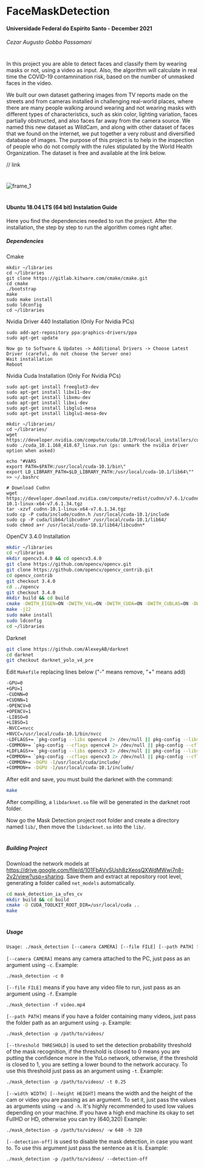 # FaceMaskDetection
#### Universidade Federal do Espírito Santo - December 2021
###### Cezar Augusto Gobbo Passamani
#

In this project you are able to detect faces and classify them by wearing masks or not, using a video as input. Also, the algorithm will calculate in real time the COVID-19 contamnination risk, based on the number of unmasked faces in the video.

We built our own dataset gathering images from TV reports made on the streets and from cameras installed in challenging real-world places, where there are many people walking around wearing and not wearing masks with different types of characteristics, such as skin color, lighting variation, faces partially obstructed, and also faces far away from the camera source. We named this new dataset as WildCam, and along with other dataset of faces that we found on the internet, we put together a very robust and diversified database of images. The purpose of this project is to help in the inspection of people who do not comply with the rules stipulated by the World Health Organization. The dataset is free and available at the link below.

// link

#
![frame_1](https://user-images.githubusercontent.com/24278584/153736631-10ff71b2-6c8c-4483-bcfd-4bdb7d344adc.jpg)
#


#### Ubuntu 18.04 LTS (64 bit) Instalation Guide

Here you find the dependencies needed to run the project. After the installation, the step by step to run the algorithm comes right after.

##### Dependencies

Cmake
```
mkdir ~/libraries
cd ~/libraries
git clone https://gitlab.kitware.com/cmake/cmake.git
cd cmake
./bootstrap
make
sudo make install
sudo ldconfig
cd ~/libraries
```

Nvidia Driver 440 Installation (Only For Nvidia PCs)
```
sudo add-apt-repository ppa:graphics-drivers/ppa
sudo apt-get update

Now go to Software & Updates -> Additional Drivers -> Choose Latest Driver (careful, do not choose the Server one)
Wait installation
Reboot
```

Nvidia Cuda Installation (Only For Nvidia PCs)
```
sudo apt-get install freeglut3-dev 
sudo apt-get install libx11-dev 
sudo apt-get install libxmu-dev 
sudo apt-get install libxi-dev 
sudo apt-get install libglu1-mesa 
sudo apt-get install libglu1-mesa-dev

mkdir ~/libraries/
cd ~/libraries/
wget https://developer.nvidia.com/compute/cuda/10.1/Prod/local_installers/cuda_10.1.168_418.67_linux.run
sudo ./cuda_10.1.168_418.67_linux.run (ps: unmark the nvidia driver option when asked)

echo "#VARS
export PATH=$PATH:/usr/local/cuda-10.1/bin\"
export LD_LIBRARY_PATH=$LD_LIBRARY_PATH:/usr/local/cuda-10.1/lib64\"" >> ~/.bashrc

# Download Cudnn
wget https://developer.download.nvidia.com/compute/redist/cudnn/v7.6.1/cudnn-10.1-linux-x64-v7.6.1.34.tgz
tar -xzvf cudnn-10.1-linux-x64-v7.6.1.34.tgz
sudo cp -P cuda/include/cudnn.h /usr/local/cuda-10.1/include 
sudo cp -P cuda/lib64/libcudnn* /usr/local/cuda-10.1/lib64/ 
sudo chmod a+r /usr/local/cuda-10.1/lib64/libcudnn*
```

OpenCV 3.4.0 Installation
```sh
mkdir ~/libraries
cd ~/libraries
mkdir opencv3.4.0 && cd opencv3.4.0
git clone https://github.com/opencv/opencv.git
git clone https://github.com/opencv/opencv_contrib.git
cd opencv_contrib
git checkout 3.4.0
cd ../opencv
git checkout 3.4.0
mkdir build && cd build
cmake -DWITH_EIGEN=ON -DWITH_V4L=ON -DWITH_CUDA=ON -DWITH_CUBLAS=ON -DWITH_TBB=ON -DWITH_OPENGL=ON -DBUILD_PERF_TESTS=OFF -DBUILD_TESTS=OFF -DCUDA_NVCC_FLAGS="-D_FORCE_INLINES" -DBUILD_opencv_cudacodec=OFF -DENABLE_PRECOMPILED_HEADERS=ON -DCMAKE_BUILD_TYPE=RELEASE -DCMAKE_INSTALL_PREFIX=/usr/local -DOPENCV_EXTRA_MODULES_PATH=~/libraries/opencv3.4.0/opencv_contrib/modules  ~/libraries/opencv3.4.0/opencv/
make -j12
sudo make install
sudo ldconfig
cd ~/libraries
```

Darknet 
```sh
git clone https://github.com/AlexeyAB/darknet
cd darknet
git checkout darknet_yolo_v4_pre
```
Edit `Makefile` replacing lines below ("-" means remove, "+" means add)
```sh
-GPU=0
+GPU=1
-CUDNN=0
+CUDNN=1
-OPENCV=0
+OPENCV=1
-LIBSO=0
+LIBSO=1
-NVCC=nvcc
+NVCC=/usr/local/cuda-10.1/bin/nvcc
-LDFLAGS+= `pkg-config --libs opencv4 2> /dev/null || pkg-config --libs opencv`
-COMMON+= `pkg-config --cflags opencv4 2> /dev/null || pkg-config --cflags opencv`
+LDFLAGS+= `pkg-config --libs opencv3 2> /dev/null || pkg-config --libs opencv`
+COMMON+= `pkg-config --cflags opencv3 2> /dev/null || pkg-config --cflags opencv`
-COMMON+= -DGPU -I/usr/local/cuda/include/
+COMMON+= -DGPU -I/usr/local/cuda-10.1/include/
```

After edit and save, you must build the darknet with the command:
```sh
make
```
After compilling, a `libdarknet.so` file will be generated in the darknet root folder. 

Now go the Mask Detection project root folder and create a directory named `lib/`, then move the `libdarknet.so` into the `lib/`.
#
##### Building Project

Download the network models at https://drive.google.com/file/d/101FbAVvSUsh8zXeosQXWdMWwi7n8-2v2/view?usp=sharing.
Save them and extract at repository root level, generating a folder called `net_models` automatically.

```sh
cd mask_detection_ia_ufes_cv
mkdir build && cd build
cmake -D CUDA_TOOLKIT_ROOT_DIR=/usr/local/cuda ..
make
```
#
##### Usage
```sh
Usage: ./mask_detection [--camera CAMERA] [--file FILE] [--path PATH] [--threshold THRESHOLD] [--width WIDTH] [--height HEIGHT] [--detection-off]
```
`[--camera CAMERA]` means any camera attached to the PC, just pass as an argument using `-c`. Example:
```
./mask_detection -c 0
```
`[--file FILE]` means if you have any video file to run, just pass as an argument using `-f`. Example
```
./mask_detection -f video.mp4
```
`[--path PATH]` means if you have a folder containing many videos, just pass the folder path as an argument using `-p`. Example:
```
./mask_detection -p /path/to/videos/
```
`[--threshold THRESHOLD]` is used to set the detection probability threshold of the mask recognition, if the threshold is closed to 0 means you are putting the confidence more in the YoLo network, otherwise, if the threshold is closed to 1, you are setting a lower bound to the network accuracy. To use this threshold just pass as an argument using `-t`. Example:
```
./mask_detection -p /path/to/videos/ -t 0.25
```
`[--width WIDTH] [--height HEIGHT]` means the width and the height of the cam or video you are passing as an argument. To set it, just pass the values as arguments using `-w` and `-h`. It's highly recommended to used low values depending on your machine. If you have a high end machine its okay to set FullHD or HD, otherwise you can try (640,320) Example:
```
./mask_detection -p /path/to/videos/ -w 640 -h 320
```
`[--detection-off]` is used to disable the mask detection, in case you want to. To use this argument just pass the sentence as it is. Example:
```
./mask_detection -p /path/to/videos/ --detection-off
```
